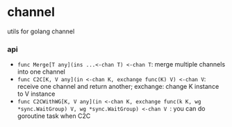 # channel

utils for golang channel

### api

- `func Merge[T any](ins ...<-chan T) <-chan T`: merge multiple channels into one channel
- `func C2C[K, V any](in <-chan K, exchange func(K) V) <-chan V`: receive one channel and return another; exchange: change K instance to V instance 
- `func C2CWithWG[K, V any](in <-chan K, exchange func(k K, wg *sync.WaitGroup) V, wg *sync.WaitGroup) <-chan V `: you can do goroutine task when C2C
